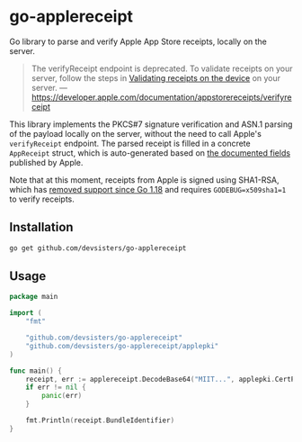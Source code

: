 # go-applereceipt

Go library to parse and verify Apple App Store receipts, locally on the server.

> The verifyReceipt endpoint is deprecated. To validate receipts on your server, follow the steps in [Validating receipts on the device](https://developer.apple.com/documentation/appstorereceipts/validating_receipts_on_the_device) on your server.
> — https://developer.apple.com/documentation/appstorereceipts/verifyreceipt

This library implements the PKCS#7 signature verification and ASN.1 parsing of the payload locally on the server, without the need to call Apple's `verifyReceipt` endpoint. The parsed receipt is filled in a concrete `AppReceipt` struct, which is auto-generated based on [the documented fields](https://developer.apple.com/library/archive/releasenotes/General/ValidateAppStoreReceipt/Chapters/ReceiptFields.html) published by Apple.

Note that at this moment, receipts from Apple is signed using SHA1-RSA, which has [removed support since Go 1.18](https://go.dev/issue/41682) and requires `GODEBUG=x509sha1=1` to verify receipts.

## Installation

```sh
go get github.com/devsisters/go-applereceipt
```

## Usage

```go
package main

import (
	"fmt"

	"github.com/devsisters/go-applereceipt"
	"github.com/devsisters/go-applereceipt/applepki"
)

func main() {
	receipt, err := applereceipt.DecodeBase64("MIIT...", applepki.CertPool())
	if err != nil {
		panic(err)
	}

	fmt.Println(receipt.BundleIdentifier)
}
```
